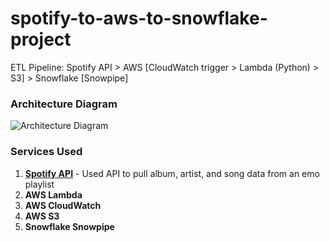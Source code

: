 ﻿# spotify-to-aws-to-snowflake-project

ETL Pipeline: Spotify API > AWS [CloudWatch trigger > Lambda (Python) > S3] > Snowflake [Snowpipe]

### Architecture Diagram

![Architecture Diagram](https://raw.githubusercontent.com/rokusho235/spotify-to-aws-to-snowpipe-project/main/aws-snowflakePipeline.png)

### Services Used

1.  [**Spotify API**](https://developer.spotify.com/documentation/web-api) - Used API to pull album, artist, and song data from an emo playlist
2.  **AWS Lambda**
3.  **AWS CloudWatch**
4.  **AWS S3**
5.  **Snowflake Snowpipe**
